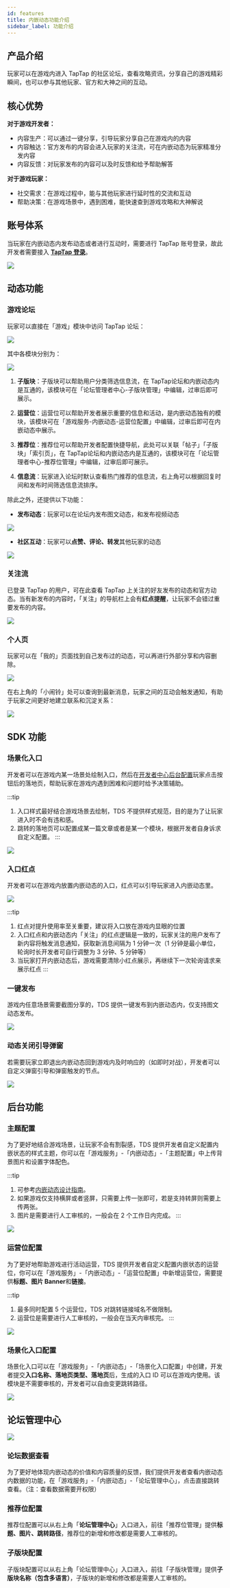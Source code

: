 ```yaml
---
id: features
title: 内嵌动态功能介绍
sidebar_label: 功能介绍
---
```


## 产品介绍

玩家可以在游戏内进入 TapTap 的社区论坛，查看攻略资讯，分享自己的游戏精彩瞬间，也可以参与其他玩家、官方和大神之间的互动。

## 核心优势

**对于游戏开发者：**
- 内容生产：可以通过一键分享，引导玩家分享自己在游戏内的内容
- 内容触达：官方发布的内容会进入玩家的关注流，可在内嵌动态为玩家精准分发内容
- 内容反馈：对玩家发布的内容可以及时反馈和给予帮助解答

**对于游戏玩家：**
- 社交需求：在游戏过程中，能与其他玩家进行延时性的交流和互动
- 帮助决策：在游戏场景中，遇到困难，能快速查到游戏攻略和大神解说

## 账号体系

当玩家在内嵌动态内发布动态或者进行互动时，需要进行 TapTap 账号登录，故此开发者需要接入 **[TapTap 登录](/sdk/taptap-login/features/)**。

![](/img/embedded-moments/taplogin-moment.png)

## 动态功能

### 游戏论坛

玩家可以直接在「游戏」模块中访问 TapTap 论坛：

![](/img/embedded-moments/game.png)

其中各模块分别为：

![](/img/embedded-moments/game-detail.png)

1. **子版块**：子版块可以帮助用户分类筛选信息流，在 TapTap论坛和内嵌动态内是互通的，该模块可在「论坛管理者中心-子版块管理」中编辑，过审后即可展示。

2. **运营位**：运营位可以帮助开发者展示重要的信息和活动，是内嵌动态独有的模块，该模块可在「游戏服务-内嵌动态-运营位配置」中编辑，过审后即可在内嵌动态中展示。

3. **推荐位**：推荐位可以帮助开发者配置快捷导航，此处可以关联「帖子」「子版块」「索引页」，在 TapTap论坛和内嵌动态内是互通的，该模块可在「论坛管理者中心-推荐位管理」中编辑，过审后即可展示。

4. **信息流**：玩家进入论坛时默认查看热门推荐的信息流，右上角可以根据回复时间和发布时间筛选信息流排序。

除此之外，还提供以下功能：

- **发布动态**：玩家可以在论坛内发布图文动态，和发布视频动态

![](/img/embedded-moments/post.png)

- **社区互动**：玩家可以**点赞、评论、转发**其他玩家的动态

![](/img/embedded-moments/repost.png)

<!-- ### 攻略站

- **攻略标签**：玩家可以在右侧快捷导航栏里查找相应的攻略「标签」，查看三条攻略：

![](/img/embedded-moments/tips.png)

点击上方「查看全部」，可以阅读该「标签」下的所有攻略：

![](/img/embedded-moments/all-tips.png)


- **攻略索引**：可以根据攻略的数量和类型，在「全部攻略」处进行配置攻略「索引」，便于内容管理。

![](/img/embedded-moments/all.png)

- **攻略站须知**

#### 为什么我的游戏内嵌动态里没有「攻略」模块，如何开启？

开发者如果要新建「攻略」模块，请至 TapTap 开发者中心提交**工单**联系我们，TapTap 在审核游戏的资质后会即刻开启。

#### TapTap 开发者中心能配置「攻略」吗？怎么配置？

目前我们暂不支持配置，开发者可以直接提交**工单**联系我们，TapTap 有专业的编辑团队为你服务。

#### 提交工单方式

进入 TapTap 开发者中心后台，点击右上角「工单」，创建工单时请选择「TDS 游戏服务」-「内嵌动态」-「其他问题」，提交你的诉求，我们会尽快给你答复。 -->

### 关注流

已登录 TapTap 的用户，可在此查看 TapTap 上关注的好友发布的动态和官方动态。当有新发布的内容时，「关注」的导航栏上会有**红点提醒**，让玩家不会错过重要发布的内容。

![](/img/embedded-moments/follow.png)

### 个人页

玩家可以在「我的」页面找到自己发布过的动态，可以再进行外部分享和内容删除。

![](/img/embedded-moments/me.png)

在右上角的「小闹铃」处可以查询到最新消息，玩家之间的互动会触发通知，有助于玩家之间更好地建立联系和沉淀关系：

![](/img/embedded-moments/msg.png)

## SDK 功能

### 场景化入口

开发者可以在游戏内某一场景处绘制入口，然后在[开发者中心后台配置](#场景化入口配置)玩家点击按钮后的落地页，帮助玩家在游戏内遇到困难和问题时给予决策辅助。

:::tip
1. 入口样式最好结合游戏场景去绘制，TDS 不提供样式规范，目的是为了让玩家进入时不会有违和感。
2. 跳转的落地页可以配置成某一篇文章或者是某一个模块，根据开发者自身诉求自定义配置。
:::

![](/img/embedded-moments/scenario-portal.png)

### 入口红点

开发者可以在游戏内放置内嵌动态的入口，红点可以引导玩家进入内嵌动态里。

![](/img/embedded-moments/red-dot.png)

:::tip
1. 红点对提升使用率至关重要，建议将入口放在游戏内显眼的位置
2. 入口红点和内嵌动态内「关注」的红点逻辑是一致的，玩家关注的用户发布了新内容将触发消息通知，获取新消息间隔为 1 分钟一次（1 分钟是最小单位，轮询时长开发者可自行调整为 3 分钟、5 分钟等）
3. 当玩家打开内嵌动态后，游戏需要清除小红点展示，再继续下一次轮询请求来展示红点
:::

### 一键发布

游戏内任意场景需要截图分享的，TDS 提供一键发布到内嵌动态内，仅支持图文动态发布。

![](/img/embedded-moments/share.png)

### 动态关闭引导弹窗

若需要玩家立即退出内嵌动态回到游戏内及时响应的（如即时对战），开发者可以自定义弹窗引导和弹窗触发的节点。

![](/img/embedded-moments/popup.png)

## 后台功能

### 主题配置

为了更好地结合游戏场景，让玩家不会有割裂感，TDS 提供开发者自定义配置内嵌状态的样式主题，你可以在「游戏服务」-「内嵌动态」-「主题配置」中上传背景图片和设置字体配色。

:::tip
1. 可参考[内嵌动态设计指南](/design/design-moment/)。
2. 如果游戏仅支持横屏或者竖屏，只需要上传一张即可，若是支持转屏则需要上传两张。
3. 图片是需要进行人工审核的，一般会在 2 个工作日内完成。
:::

![](/img/embedded-moments/tapmoment-theme-config.png)

### 运营位配置

为了更好地帮助游戏进行活动运营，TDS 提供开发者自定义配置内嵌状态的运营位，你可以在「游戏服务」-「内嵌动态」-「运营位配置」中新增运营位，需要提供**标题、图片 Banner**和**链接**。

:::tip
1. 最多同时配置 5 个运营位，TDS 对跳转链接域名不做限制。
2. 运营位是需要进行人工审核的，一般会在当天内审核完。
:::

![](/img/embedded-moments/banner-config.png)

### 场景化入口配置

场景化入口可以在「游戏服务」-「内嵌动态」-「场景化入口配置」中创建，开发者提交**入口名称、落地页类型、落地页**后，生成的入口 ID 可以在游戏内使用。该模块是不需要审核的，开发者可以自由变更跳转路径。

![](/img/embedded-moments/scenario-based-portal-configuration.png)

## 论坛管理中心

![](/img/embedded-moments/forum-management.png)

### 论坛数据查看

为了更好地体现内嵌动态的价值和内容质量的反馈，我们提供开发者查看内嵌动态内数据的功能，在「游戏服务」-「内嵌动态」-「论坛管理中心」，点击直接跳转查看。（注：查看数据需要开权限）

### 推荐位配置

推荐位配置可以从右上角「**论坛管理中心**」入口进入，前往「推荐位管理」提供**标题、图片、跳转路径**，推荐位的新增和修改都是需要人工审核的。

### 子版块配置

子版块配置可以从右上角「论坛管理中心」入口进入，前往「子版块管理」提供**子版块名称（包含多语言）**，子版块的新增和修改都是需要人工审核的。
